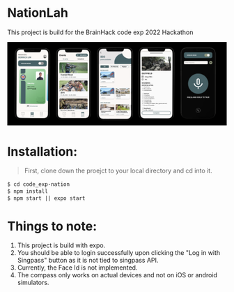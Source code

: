 # NationLah
This project is build for the BrainHack code exp 2022 Hackathon

![NationLah App Overview](/assets/images/App_Overview.png)

# Installation:
> First, clone down the proejct to your local directory and cd into it.
```
$ cd code_exp-nation
$ npm install
$ npm start || expo start
```
# Things to note:
1. This project is build with expo.
2. You should be able to login successfully upon clicking the "Log in with Singpass" button as it is not tied to singpass API.
3. Currently, the Face Id is not implemented.
4. The compass only works on actual devices and not on iOS or android simulators.
